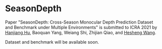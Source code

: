 # SeasonDepth
Paper "SeasonDepth: Cross-Season Monocular Depth Prediction Dataset and Benchmark under Multiple Environments" is submitted to ICRA 2021 by [Hanjiang Hu](https://hanjianghu.github.io/), Baoquan Yang, Weiang Shi, Zhijian Qiao, and [Hesheng Wang](https://scholar.google.com/citations?user=q6AY9XsAAAAJ&hl=zh-CN).

Dataset and benchmark will be available soon.
